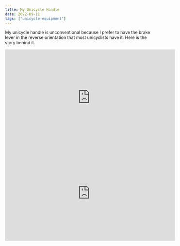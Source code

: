 ```yaml
---
title: My Unicycle Handle
date: 2022-09-11
tags: ["unicycle-equipment"]
---
```


My unicycle handle is unconventional because I prefer to have the brake lever in the reverse orientation that most unicyclists have it. Here is the story behind it.

<iframe width="560" height="315" src="https://www.youtube.com/embed/jYgljZK9UY0" title="YouTube video player" frameborder="0" allow="accelerometer; autoplay; clipboard-write; encrypted-media; gyroscope; picture-in-picture" allowfullscreen></iframe>

<iframe width="560" height="315" src="https://www.youtube.com/embed/Y8LU_Nnwgrg" title="YouTube video player" frameborder="0" allow="accelerometer; autoplay; clipboard-write; encrypted-media; gyroscope; picture-in-picture" allowfullscreen></iframe>
